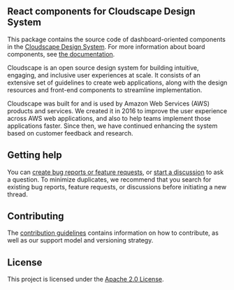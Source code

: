 ## React components for Cloudscape Design System

This package contains the source code of dashboard-oriented components in the [Cloudscape Design System](https://cloudscape.design/).
For more information about board components, see [the documentation](https://cloudscape.design/components/board-components/).

Cloudscape is an open source design system for building intuitive, engaging, and inclusive user experiences at scale. It consists of an extensive set of guidelines to create web applications, along with the design resources and front-end components to streamline implementation.

Cloudscape was built for and is used by Amazon Web Services (AWS) products and services. We created it in 2016 to improve the user experience across AWS web applications, and also to help teams implement those applications faster. Since then, we have continued enhancing the system based on customer feedback and research.

## Getting help

You can [create bug reports or feature requests](https://github.com/cloudscape-design/board-components/issues/new/choose), or [start a discussion](https://github.com/cloudscape-design/components/discussions) to ask a question. To minimize duplicates, we recommend that you search for existing bug reports, feature requests, or discussions before initiating a new thread.

## Contributing

The [contribution guidelines](/CONTRIBUTING.md) contains information on how to contribute, as well as our support model and versioning strategy.

## License

This project is licensed under the [Apache 2.0 License](/LICENSE).
